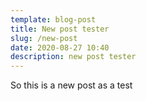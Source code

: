 ```yaml
---
template: blog-post
title: New post tester
slug: /new-post
date: 2020-08-27 10:40
description: new post tester
---
```

So this is a new post as a test